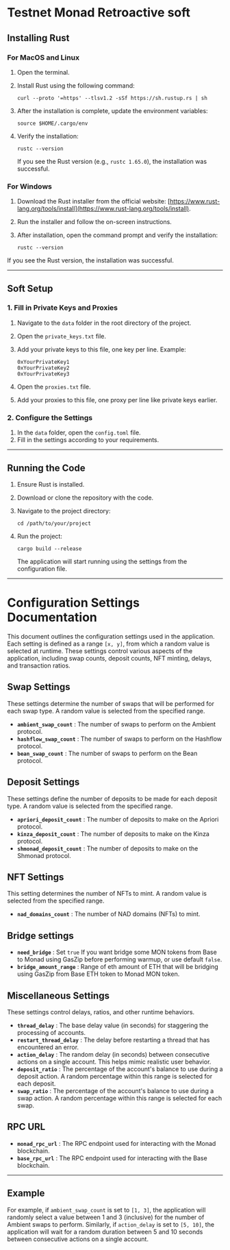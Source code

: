 # Testnet Monad Retroactive soft

## **Installing Rust**

### **For MacOS and Linux**

1. Open the terminal.
2. Install Rust using the following command:

    ```
    curl --proto '=https' --tlsv1.2 -sSf https://sh.rustup.rs | sh
    ```

3. After the installation is complete, update the environment variables:

    ```
    source $HOME/.cargo/env
    ```

4. Verify the installation:

    ```
    rustc --version
    ```

    If you see the Rust version (e.g., `rustc 1.65.0`), the installation was successful.

### **For Windows**

1. Download the Rust installer from the official website: [https://www.rust-lang.org/tools/install](https://www.rust-lang.org/tools/install).
2. Run the installer and follow the on-screen instructions.
3. After installation, open the command prompt and verify the installation:

    ```
    rustc --version
    ```

If you see the Rust version, the installation was successful.

---

## **Soft Setup**

### **1. Fill in Private Keys and Proxies**

1. Navigate to the `data` folder in the root directory of the project.
2. Open the `private_keys.txt` file.
3. Add your private keys to this file, one key per line. Example:

    ```
    0xYourPrivateKey1
    0xYourPrivateKey2
    0xYourPrivateKey3
    ```

4. Open the `proxies.txt` file.
5. Add your proxies to this file, one proxy per line like private keys earlier.

### **2. Configure the Settings**

1. In the `data` folder, open the `config.toml` file.
2. Fill in the settings according to your requirements.

---

## **Running the Code**

1. Ensure Rust is installed.
2. Download or clone the repository with the code.
3. Navigate to the project directory:

    ```
    cd /path/to/your/project
    ```

4. Run the project:

    ```
    cargo build --release
    ```

    The application will start running using the settings from the configuration file.

---

# **Configuration Settings Documentation**

This document outlines the configuration settings used in the application. Each setting is defined as a range `[x, y]`, from which a random value is selected at runtime. These settings control various aspects of the application, including swap counts, deposit counts, NFT minting, delays, and transaction ratios.

## **Swap Settings**

These settings determine the number of swaps that will be performed for each swap type. A random value is selected from the specified range.

- **`ambient_swap_count`** : The number of swaps to perform on the Ambient protocol.
- **`hashflow_swap_count`** : The number of swaps to perform on the Hashflow protocol.
- **`bean_swap_count`** : The number of swaps to perform on the Bean protocol.

## **Deposit Settings**

These settings define the number of deposits to be made for each deposit type. A random value is selected from the specified range.

- **`apriori_deposit_count`** : The number of deposits to make on the Apriori protocol.
- **`kinza_deposit_count`** : The number of deposits to make on the Kinza protocol.
- **`shmonad_deposit_count`** : The number of deposits to make on the Shmonad protocol.

## **NFT Settings**

This setting determines the number of NFTs to mint. A random value is selected from the specified range.

- **`nad_domains_count`** : The number of NAD domains (NFTs) to mint.

## **Bridge settings**

- **`need_bridge`** : Set `true` If you want bridge some MON tokens from Base to Monad using GasZip before performing warmup, or use default `false`.
- **`bridge_amount_range`** : Range of eth amount of ETH that will be bridging using GasZip from Base ETH token to Monad MON token.

## **Miscellaneous Settings**

These settings control delays, ratios, and other runtime behaviors.

- **`thread_delay`** : The base delay value (in seconds) for staggering the processing of accounts.
- **`restart_thread_delay`** : The delay before restarting a thread that has encountered an error.
- **`action_delay`** : The random delay (in seconds) between consecutive actions on a single account. This helps mimic realistic user behavior.
- **`deposit_ratio`** : The percentage of the account's balance to use during a deposit action. A random percentage within this range is selected for each deposit.
- **`swap_ratio`** : The percentage of the account's balance to use during a swap action. A random percentage within this range is selected for each swap.

## **RPC URL**

- **`monad_rpc_url`** : The RPC endpoint used for interacting with the Monad blockchain.
- **`base_rpc_url`** : The RPC endpoint used for interacting with the Base blockchain.

---

## **Example**

For example, if `ambient_swap_count` is set to `[1, 3]`, the application will randomly select a value between 1 and 3 (inclusive) for the number of Ambient swaps to perform. Similarly, if `action_delay` is set to `[5, 10]`, the application will wait for a random duration between 5 and 10 seconds between consecutive actions on a single account.
